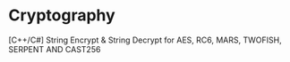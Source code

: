 # Cryptography
[C++/C#] String Encrypt &amp; String Decrypt for AES, RC6, MARS, TWOFISH, SERPENT AND CAST256
